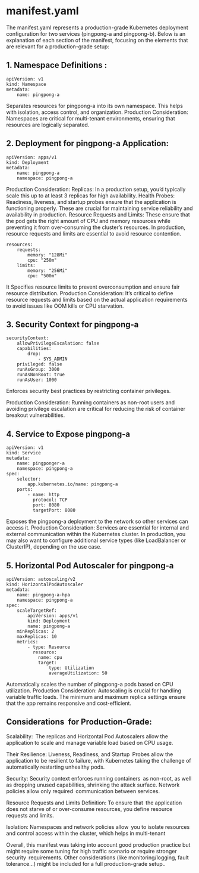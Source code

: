 # manifest.yaml
The manifest.yaml represents a production-grade Kubernetes deployment configuration for two services (pingpong-a and pingpong-b). Below is an explanation of each section of the manifest, focusing on the elements that are relevant for a production-grade setup:

## 1. Namespace Definitions :

	apiVersion: v1
    kind: Namespace
    metadata:
        name: pingpong-a

Separates resources for pingpong-a into its own namespace. This helps with isolation, access control, and organization.
Production Consideration: Namespaces are critical for multi-tenant environments, ensuring that resources are logically separated.

## 2. Deployment for pingpong-a Application:

    apiVersion: apps/v1
    kind: Deployment
    metadata:
        name: pingpong-a
        namespace: pingpong-a


Production Consideration:
    Replicas: In a production setup, you’d typically scale this up to at least 3 replicas for high availability.
    Health Probes: Readiness, liveness, and startup probes ensure that the application is functioning properly. These are crucial for maintaining service reliability and availability in production.
    Resource Requests and Limits: These ensure that the pod gets the right amount of CPU and memory resources while preventing it from over-consuming the cluster’s resources. In production, resource requests and limits are essential to avoid resource contention.  

    resources:  
        requests:
            memory: "128Mi"
            cpu: "250m"
        limits:
            memory: "256Mi"
            cpu: "500m"

It Specifies resource limits to prevent overconsumption and ensure fair resource distribution.
Production Consideration: 
    It’s critical to define resource requests and limits based on the actual application requirements to avoid issues like OOM kills or CPU starvation.

## 3. Security Context for pingpong-a

    securityContext:
        allowPrivilegeEscalation: false
        capabilities:
            drop:
                - SYS_ADMIN
        privileged: false
        runAsGroup: 3000
        runAsNonRoot: true
        runAsUser: 1000

Enforces security best practices by restricting container privileges.

Production Consideration: 
    Running containers as non-root users and avoiding privilege escalation are critical for reducing the risk of container breakout vulnerabilities.

## 4. Service to Expose pingpong-a

    apiVersion: v1
    kind: Service
    metadata:
        name: pingponger-a
        namespace: pingpong-a
    spec:
        selector:
            app.kubernetes.io/name: pingpong-a
        ports:
            - name: http
              protocol: TCP
              port: 8080
              targetPort: 8080

Exposes the pingpong-a deployment to the network so other services can access it.
Production Consideration: 
    Services are essential for internal and external communication within the Kubernetes cluster. In production, you may also want to configure additional service types (like LoadBalancer or ClusterIP), depending on the use case.              


## 5. Horizontal Pod Autoscaler for pingpong-a

    apiVersion: autoscaling/v2
    kind: HorizontalPodAutoscaler
    metadata:
        name: pingpong-a-hpa
        namespace: pingpong-a
    spec:
        scaleTargetRef:
            apiVersion: apps/v1
            kind: Deployment
            name: pingpong-a
        minReplicas: 2
        maxReplicas: 10
        metrics:
            - type: Resource
              resource:
                name: cpu
                target:
                    type: Utilization
                    averageUtilization: 50

Automatically scales the number of pingpong-a pods based on CPU utilization.
Production Consideration: 
    Autoscaling is crucial for handling variable traffic loads. The minimum and maximum replica settings ensure that the app remains responsive and cost-efficient.


## Considerations for Production-Grade:

Scalability: The replicas and Horizontal Pod Autoscalers allow the application to scale and manage variable load based on CPU usage.

Their Resilience: Liveness, Readiness, and Startup Probes allow the application to be resilient to failure, with Kubernetes taking the challenge of automatically restarting unhealthy pods.

Security: Security context enforces running containers as non-root, as well as dropping unused capabilities, shrinking the attack surface. Network policies allow only required communication between services.

Resource Requests and Limits Definition: To ensure that the application does not starve of or over-consume resources, you define resource requests and limits.

Isolation: Namespaces and network policies allow you to isolate resources and control access within the cluster, which helps in multi-tenant

Overall, this manifest was taking into account good production practice but might require some tuning for high traffic scenario or require stronger security requirements. Other considerations (like monitoring/logging, fault tolerance...) might be included for a full production-grade setup..